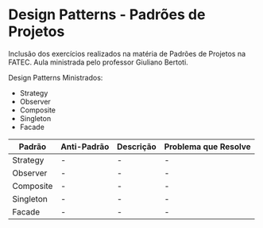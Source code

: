 # Design Patterns - Padrões de Projetos

Inclusão dos exercícios realizados na matéria de Padrões de Projetos na FATEC. Aula ministrada pelo professor Giuliano Bertoti.

Design Patterns Ministrados:
- Strategy
- Observer
- Composite
- Singleton
- Facade

| Padrão | Anti-Padrão | Descrição | Problema que Resolve | 
| -------- | --------| -------- | -------- |
| Strategy   | -  | - | - |
| Observer  | - | - | - |
| Composite  | - | - | - |
| Singleton  | - | - | - |
| Facade  | - | - | - |
